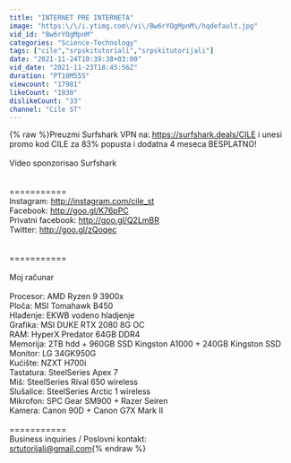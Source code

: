 ```yaml
---
title: "INTERNET PRE INTERNETA"
image: "https:\/\/i.ytimg.com\/vi\/Bw6rYOgMpnM\/hqdefault.jpg"
vid_id: "Bw6rYOgMpnM"
categories: "Science-Technology"
tags: ["cile","srpskitutoriali","srpskitutorijali"]
date: "2021-11-24T10:39:38+03:00"
vid_date: "2021-11-23T18:45:56Z"
duration: "PT10M55S"
viewcount: "17981"
likeCount: "1930"
dislikeCount: "33"
channel: "Cile ST"
---
```

{% raw %}Preuzmi Surfshark VPN na: <a rel="nofollow" target="blank" href="https://surfshark.deals/CILE">https://surfshark.deals/CILE</a> i unesi promo kod CILE za 83% popusta i dodatna 4 meseca BESPLATNO!<br /><br />Video sponzorisao Surfshark<br /><br /><br />===========<br />Instagram: <a rel="nofollow" target="blank" href="http://instagram.com/cile_st">http://instagram.com/cile_st</a><br />Facebook: <a rel="nofollow" target="blank" href="http://goo.gl/K76pPC">http://goo.gl/K76pPC</a><br />Privatni facebook: <a rel="nofollow" target="blank" href="http://goo.gl/Q2LmBR">http://goo.gl/Q2LmBR</a><br />Twitter: <a rel="nofollow" target="blank" href="http://goo.gl/zQoqec">http://goo.gl/zQoqec</a><br /><br /><br />===========<br /><br />Moj računar<br /><br />Procesor: AMD Ryzen 9 3900x<br />Ploča: MSI Tomahawk B450<br />Hlađenje: EKWB vodeno hladjenje<br />Grafika: MSI DUKE RTX 2080 8G OC<br />RAM: HyperX Predator 64GB DDR4<br />Memorija: 2TB hdd + 960GB SSD Kingston A1000 + 240GB Kingston SSD<br />Monitor: LG 34GK950G<br />Kućište: NZXT H700i<br />Tastatura: SteelSeries Apex 7<br />Miš: SteelSeries Rival 650 wireless<br />Slušalice: SteelSeries Arctic 1 wireless<br />Mikrofon: SPC Gear SM900 + Razer Seiren<br />Kamera: Canon 90D + Canon G7X Mark II<br /><br />===========<br />Business inquiries / Poslovni kontakt:<br />srtutorijali@gmail.com{% endraw %}
